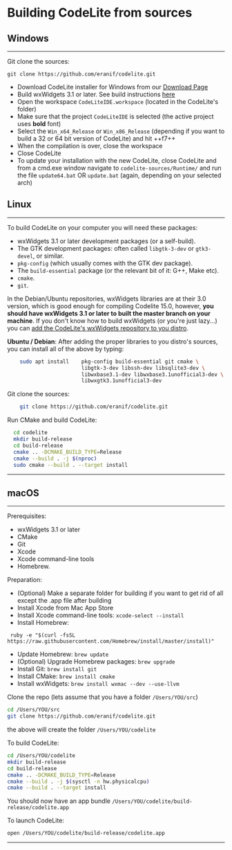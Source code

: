 # Building CodeLite from sources

## Windows
----

Git clone the sources:

    git clone https://github.com/eranif/codelite.git

 - Download CodeLite installer for Windows from our [Download Page][8]
 - Build wxWidgets 3.1 or later. See build instructions [here][7]
 - Open the workspace `CodeLiteIDE.workspace` (located in the CodeLite's folder)
 - Make sure that the project `CodeLiteIDE` is selected (the active project uses **bold** font)
 - Select the `Win_x64_Release` or `Win_x86_Release` (depending if you want to build a 32 or 64 bit version of CodeLite) 
   and hit ++f7++
 - When the compilation is over, close the workspace
 - Close CodeLite
 - To update your installation with the new CodeLite, close CodeLite and from a cmd.exe window navigate to `codelite-sources/Runtime/` and run the file `update64.bat` OR `update.bat` (again, depending on your selected arch)


## Linux
----

To build CodeLite on your computer you will need these packages:

 - wxWidgets 3.1 or later development packages (or a self-build).
 - The GTK development packages: often called `libgtk-3-dev` or `gtk3-devel`, or similar.
 - `pkg-config` (which usually comes with the GTK dev package).
 - The `build-essential` package (or the relevant bit of it: G++, Make etc).
 - `cmake`.
 - `git`.

In the Debian/Ubuntu repositories, wxWidgets libraries are at their 3.0 version, which is good enough for compiling Codelite 15.0, however, **you should have wxWidgets 3.1 or later to built the master branch on your machine**. If you don't know how to build wxWidgets (or you're just lazy...) you can [add the CodeLite's wxWidgets repository to you distro][6].


**Ubuntu / Debian**: After adding the proper libraries to you distro's sources, you can install all of the above by typing:

```bash
    sudo apt install    pkg-config build-essential git cmake \
                        libgtk-3-dev libssh-dev libsqlite3-dev \
                        libwxbase3.1-dev libwxbase3.1unofficial3-dev \
                        libwxgtk3.1unofficial3-dev
```

Git clone the sources:

```bash
    git clone https://github.com/eranif/codelite.git
```

Run CMake and build CodeLite:

```bash
  cd codelite
  mkdir build-release
  cd build-release
  cmake .. -DCMAKE_BUILD_TYPE=Release
  cmake --build . -j $(nproc)
  sudo cmake --build . --target install
```

----------

## macOS
----

Prerequisites:

 - wxWidgets 3.1 or later
 - CMake
 - Git
 - Xcode
 - Xcode command-line tools
 - Homebrew.

Preparation:

 - (Optional) Make a separate folder for building if you want to get rid of all except the .app file after building
 - Install Xcode from Mac App Store
 - Install Xcode command-line tools: `xcode-select --install`
 - Install Homebrew:

```
 ruby -e "$(curl -fsSL https://raw.githubusercontent.com/Homebrew/install/master/install)"
```

- Update Homebrew: `brew update`
 - (Optional) Upgrade Homebrew packages: `brew upgrade`
 - Install Git: `brew install git`
 - Install CMake: `brew install cmake`
 - Install wxWidgets: `brew install wxmac --dev --use-llvm`


Clone the repo (lets assume that you have a folder `/Users/YOU/src`)

```bash
cd /Users/YOU/src
git clone https://github.com/eranif/codelite.git
```
 the above will create the folder `/Users/YOU/codelite`

 To build CodeLite:

```bash
cd /Users/YOU/codelite
mkdir build-release
cd build-release
cmake .. -DCMAKE_BUILD_TYPE=Release
cmake --build . -j $(sysctl -n hw.physicalcpu)
cmake --build . --target install
```

You should now have an app bundle `/Users/YOU/codelite/build-release/codelite.app`

To launch CodeLite:

`open /Users/YOU/codelite/build-release/codelite.app`

----------


[1]: https://codelite.org
[2]: https://codelite.org/support.php
[3]: https://codelite.org
[4]: https://codelite.org/support.php
[5]: https://wiki.codelite.org/pmwiki.php
[6]: https://wiki.codelite.org/pmwiki.php/Main/WxWidgets31Binaries
[7]: https://wiki.codelite.org/pmwiki.php/Developers/BuildingWxWidgetsWin
[8]: https://codelite.org/support.php